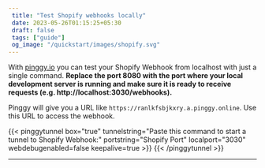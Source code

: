 ```yaml
---
 title: "Test Shopify webhooks locally" 
 date: 2023-05-26T01:15:25+05:30 
 draft: false 
 tags: ["guide"]
 og_image: "/quickstart/images/shopify.svg"
---
```


With [pinggy.io](https://pinggy.io) you can test your Shopify Webhook from localhost with just a single command. **Replace the port 8080 with the port where your local development server is running and make sure it is ready to receive requests (e.g. http://localhost:3030/webhooks).**

Pinggy will give you a URL like `https://ranlkfsbjkxry.a.pinggy.online`. Use this URL to access the webhook.

{{< pinggytunnel box="true" tunnelstring="Paste this command to start a tunnel to Shopify Webhook:" portstring="Shopify Port" localport="3030" webdebugenabled=false keepalive=true >}}
{{< /pinggytunnel >}}

<hr>
